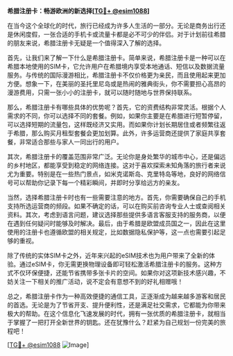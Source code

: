 **希腊注册卡：畅游欧洲的新选择[[TG💪+ @esim1088](https://t.me/s/esim1088)]**

在当今这个全球化的时代，旅行已经成为许多人生活的一部分。无论是商务出行还是休闲度假，一张合适的手机卡或流量卡都是必不可少的伴侣。对于计划前往希腊的朋友来说，希腊注册卡无疑是一个值得深入了解的选择。

首先，让我们来了解一下什么是希腊注册卡。简单来说，希腊注册卡是一种可以在希腊本地使用的SIM卡，它允许用户在希腊境内享受本地通话、短信以及数据流量服务。与传统的国际漫游相比，希腊注册卡不仅价格更为亲民，而且使用起来更加方便。想象一下，在美丽的圣托里尼岛或是热闹的雅典街头，你不需要担心高昂的漫游费用，只需一张小小的注册卡，就可以随时随地与世界保持联系。

那么，希腊注册卡有哪些具体的优势呢？首先，它的资费结构非常灵活。根据个人需求的不同，你可以选择不同的套餐。例如，如果你主要是在希腊进行短暂停留，可以选择短期的流量包，这样既经济又实用。而如果你计划长期居住或者频繁往返于希腊，那么购买月租型套餐会更加划算。此外，许多运营商还提供了家庭共享套餐，非常适合那些与家人一同出行的用户。

其次，希腊注册卡的覆盖范围非常广泛。无论你是身处繁华的城市中心，还是偏远的乡村地区，都能享受到稳定的网络连接。这对于喜欢探索未知角落的旅行者来说尤为重要。特别是在一些热门景点，如米克诺斯岛、克里特岛等地，良好的网络信号可以帮助你记录下每一个精彩瞬间，并即时分享给远方的亲友。

当然，选择希腊注册卡时也有一些需要注意的地方。首先，你需要确保自己的手机支持所选运营商的频段。如果不确定的话，可以在购买前咨询专业人士或查阅相关资料。其次，考虑到语言问题，建议选择那些提供多语言客服支持的服务商，以便在遇到任何疑问时能够及时解决。最后，由于希腊是欧盟成员国之一，因此在这里使用的注册卡也遵循欧盟的相关规定，比如数据隐私保护等，这一点也需要引起足够的重视。

除了传统的实体SIM卡之外，近年来兴起的eSIM技术也为用户带来了全新的体验。通过eSIM卡，你无需更换物理设备即可轻松激活希腊注册卡的服务。这种方式不仅环保便捷，还能节省携带多张卡片的空间。如果你对这项新技术感兴趣，不妨关注一下相关的推广活动，说不定会有意想不到的好礼相赠哦！

总之，希腊注册卡作为一种高效便捷的通信工具，正逐渐成为越来越多游客和居民的首选。无论是为了节省开支、提升便利性，还是满足社交需求，它都能为你带来极大的帮助。在这个信息化飞速发展的时代，拥有一张优质的希腊注册卡，就相当于掌握了一把打开全新世界的钥匙。还在犹豫什么？赶紧为自己规划一份完美的旅程吧！

[[TG💪+ @esim1088](https://t.me/s/esim1088) ![Image](https://i.postimg.cc/4NQfJmqS/Snipaste-2025-05-13-00-14-12.png)]